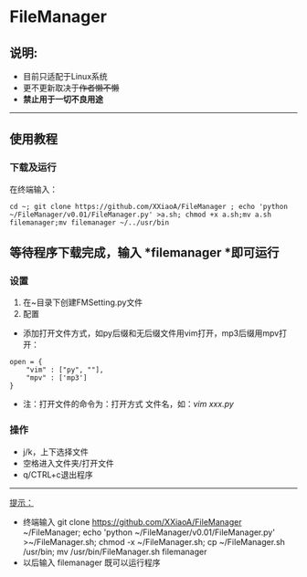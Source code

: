 # FileManager

## 说明:  
- 目前只适配于Linux系统
- 更不更新取决于~~作者懒不懒~~
- **禁止用于一切不良用途**
---
## 使用教程  
### 下载及运行
在终端输入：  
```
cd ~; git clone https://github.com/XXiaoA/FileManager ; echo 'python ~/FileManager/v0.01/FileManager.py' >a.sh; chmod +x a.sh;mv a.sh filemanager;mv filemanager ~/../usr/bin  
```
等待程序下载完成，输入 *filemanager *即可运行
---
### 设置  
1. 在~目录下创建FMSetting.py文件  
2. 配置  
- 添加打开文件方式，如py后缀和无后缀文件用vim打开，mp3后缀用mpv打开：   
```
open = {
    "vim" : ["py", ""],
    "mpv" : ['mp3']
}
```
- 注：打开文件的命令为：打开方式 文件名，如：*vim xxx.py* 

### 操作  
- j/k，上下选择文件
- 空格进入文件夹/打开文件
- q/CTRL+c退出程序
---
<u>提示：</u>
- 终端输入 git clone https://github.com/XXiaoA/FileManager ~/FileManager; echo 'python ~/FileManager/v0.01/FileManager.py' >~/FileManager.sh;  chmod -x ~/FileManager.sh; cp ~/FileManager.sh /usr/bin; mv /usr/bin/FileManager.sh filemanager
- 以后输入 filemanager 既可以运行程序
